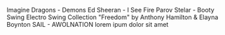 Imagine Dragons - Demons
Ed Sheeran - I See Fire
Parov Stelar - Booty Swing
Electro Swing Collection
"Freedom" by Anthony Hamilton & Elayna Boynton
SAIL - AWOLNATION 
lorem ipum dolor sit amet
